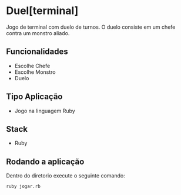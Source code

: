 # Duel[terminal]

Jogo de terminal com duelo de turnos. O duelo consiste em um chefe contra um monstro aliado.

## Funcionalidades

* Escolhe Chefe
* Escolhe Monstro
* Duelo

## Tipo Aplicação

* Jogo na linguagem Ruby

## Stack

* Ruby

## Rodando a aplicação

Dentro do diretorio execute o seguinte comando:
````bash
ruby jogar.rb
````
